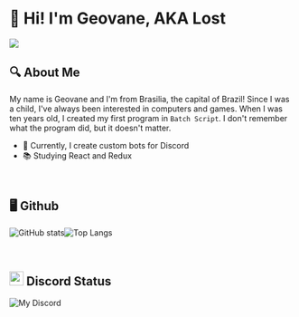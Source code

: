 # 👋 Hi! I'm Geovane, AKA Lost 
<div> 
  <a href="https://discord.com/users/437249534096048130" target="_blank"><img src="https://img.shields.io/badge/Discord-7289DA?style=for-the-badge&logo=discord&logoColor=white" target="_blank"></a> 
</div>

## 🔍 About Me
My name is Geovane and I'm from Brasilia, the capital of Brazil! Since I was a child, I've always been interested in computers and games. When I was ten years old, I created my first program in `Batch Script`. I don't remember what the program did, but it doesn't matter.

- 🤖 Currently, I create custom bots for Discord
- 📚 Studying React and Redux

&nbsp;
## 🖥 Github
![GitHub stats](https://github-readme-stats.vercel.app/api?username=0LostConnection&show_icons=true&theme=midnight-purple&bg_color=0D1117)![Top Langs](https://github-readme-stats.vercel.app/api/top-langs/?username=0LostConnection&layout=compact&theme=midnight-purple&bg_color=0D1117)

<!--- <div style="display: inline_block"><br>
  <img align="center" alt="Lost-JS" height="30" width="40" src="https://raw.githubusercontent.com/devicons/devicon/master/icons/javascript/javascript-plain.svg">
  <img align="center" alt="Lost-Python" height="30" width="40" src="https://raw.githubusercontent.com/devicons/devicon/master/icons/python/python-original.svg">
</div> --->

&nbsp;
## <img src="https://discord.com/assets/145dc557845548a36a82337912ca3ac5.svg" width="25" height="25" />  Discord Status
<!--- ![Discord Banner](https://discord.c99.nl/widget/theme-1/437249534096048130.png) --->
![My Discord](https://discord-readme-badge.vercel.app/api?id=437249534096048130) 
